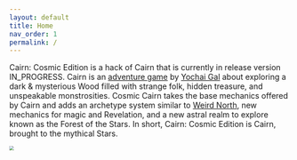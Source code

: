 ```yaml
---
layout: default
title: Home
nav_order: 1
permalink: /
---
```


Cairn: Cosmic Edition is a hack of Cairn that is currently in release version IN_PROGRESS. Cairn is an [adventure game](http://questingblog.com/adventure-game-vs-osr) by [Yochai Gal](https://yochaigal.itch.io) about exploring a dark & mysterious Wood filled with strange folk, hidden treasure, and unspeakable monstrosities. Cosmic Cairn takes the base mechanics offered by Cairn and adds an archetype system similar to [Weird North](https://classless-kobolds.itch.io/weird-north), new mechanics for magic and Revelation, and a new astral realm to explore known as the Forest of the Stars. In short, Cairn: Cosmic Edition is Cairn, brought to the mythical Stars.

<p></p>

<img src="https://utilityhotbar.github.io/cosmic-cairn/img/cairn.png" style="zoom:50%;" />
